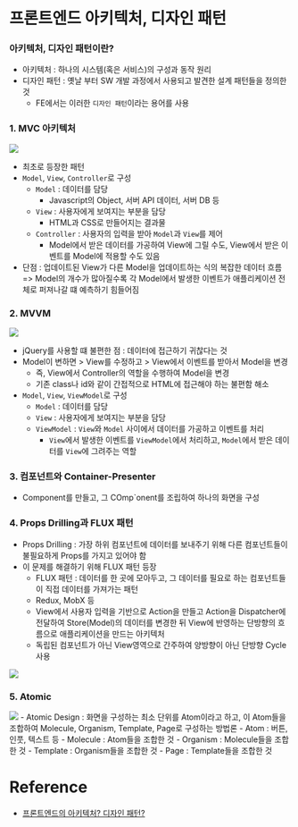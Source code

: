 # 프론트엔드 아키텍처, 디자인 패턴

### 아키텍처, 디자인 패턴이란?

- 아키텍처 : 하나의 시스템(혹은 서비스)의 구성과 동작 원리
- 디자인 패턴 : 옛날 부터 SW 개발 과정에서 사용되고 발견한 설계 패턴들을 정의한 것
  - FE에서는 이러한 `디자인 패턴`이라는 용어를 사용

### 1. MVC 아키텍처

<img src='https://velog.velcdn.com/images/userhwseo/post/c0d6fdb6-2118-4cf6-80ca-b7b18945a750/image.png' width={500} />

- 최초로 등장한 패턴
- `Model`, `View`, `Controller`로 구성
  - `Model` : 데이터를 담당
    - Javascript의 Object, 서버 API 데이터, 서버 DB 등
  - `View` : 사용자에게 보여지는 부분을 담당
    - HTML과 CSS로 만들어지는 결과물
  - `Controller` : 사용자의 입력을 받아 `Model`과 `View`를 제어
    - Model에서 받은 데이터를 가공하여 View에 그릴 수도, View에서 받은 이벤트를 Model에 적용할 수도 있음
- 단점 : 업데이트된 View가 다른 Model을 업데이트하는 식의 복잡한 데이터 흐름 => Model의 개수가 많아질수록 각 Model에서 발생한 이벤트가 애플리케이션 전체로 퍼져나갈 떄 예측하기 힘들어짐

### 2. MVVM

<img src='https://velog.velcdn.com/images/userhwseo/post/4b17fee0-638b-40a5-a7c1-04a2225d1681/image.png' width={500} />

- jQuery를 사용할 떄 불편한 점 : 데이터에 접근하기 귀찮다는 것
- Model이 변하면 > View를 수정하고 > View에서 이벤트를 받아서 Model을 변경
  - 즉, View에서 Controller의 역할을 수행하여 Model을 변경
  - 기존 class나 id와 같이 간접적으로 HTML에 접근해야 하는 불편함 해소
- `Model`, `View`, `ViewModel`로 구성
  - `Model` : 데이터를 담당
  - `View` : 사용자에게 보여지는 부분을 담당
  - `ViewModel` : `View`와 `Model` 사이에서 데이터를 가공하고 이벤트를 처리
    - `View`에서 발생한 이벤트를 `ViewModel`에서 처리하고, `Model`에서 받은 데이터를 `View`에 그려주는 역할

### 3. 컴포넌트와 Container-Presenter

- Component를 만들고, 그 COmp`onent를 조립하여 하나의 화면을 구성

### 4. Props Drilling과 FLUX 패턴

- Props Drilling : 가장 하위 컴포넌트에 데이터를 보내주기 위해 다른 컴포넌트들이 불필요하게 Props를 가지고 있어야 함
- 이 문제를 해결하기 위해 FLUX 패턴 등장
  - FLUX 패턴 : 데이터를 한 곳에 모아두고, 그 데이터를 필요로 하는 컴포넌트들이 직접 데이터를 가져가는 패턴
  - Redux, MobX 등
  - View에서 사용자 입력을 기반으로 Action을 만들고 Action을 Dispatcher에 전달하여 Store(Model)의 데이터를 변경한 뒤 View에 반영하는 단방향의 흐름으로 애플리케이션을 만드는 아키텍처
  - 독립된 컴포넌트가 아닌 View영역으로 간주하여 양방향이 아닌 단방향 Cycle 사용

<img src='https://velog.velcdn.com/images/andy0011/post/ac84337d-b747-4dcb-8430-7175a7c4f1d8/image.png' width={500} />

### 5. Atomic

<img src='https://velog.velcdn.com/images%2Fjuno7803%2Fpost%2F4ffbf062-fd53-4b33-9441-d1127c9033ef%2Fimage.png' width={500} />
- Atomic Design : 화면을 구성하는 최소 단위를 Atom이라고 하고, 이 Atom들을 조합하여 Molecule, Organism, Template, Page로 구성하는 방법론
  - Atom : 버튼, 인풋, 텍스트 등
  - Molecule : Atom들을 조합한 것
  - Organism : Molecule들을 조합한 것
  - Template : Organism들을 조합한 것
  - Page : Template들을 조합한 것

# Reference

- [프론트엔드의 아키텍처? 디자인 패턴?](https://velog.io/@userhwseo/Atomic-Design)
